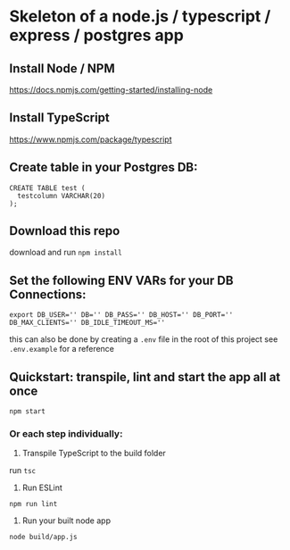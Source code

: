 # Skeleton of a node.js / typescript / express / postgres app

## Install Node / NPM

https://docs.npmjs.com/getting-started/installing-node

## Install TypeScript

https://www.npmjs.com/package/typescript

## Create table in your Postgres DB:

```
CREATE TABLE test (
  testcolumn VARCHAR(20)
);
```

## Download this repo

download and run `npm install`

## Set the following ENV VARs for your DB Connections:

`export DB_USER='' DB='' DB_PASS='' DB_HOST='' DB_PORT='' DB_MAX_CLIENTS='' DB_IDLE_TIMEOUT_MS=''`

this can also be done by creating a `.env` file in the root of this project see `.env.example` for a reference

## Quickstart: transpile, lint and start the app all at once

`npm start`

### Or each step individually:

1. Transpile TypeScript to the build folder

run `tsc`

1. Run ESLint

`npm run lint`

1. Run your built node app

`node build/app.js`
